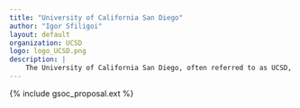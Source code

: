 ```yaml
---
title: "University of California San Diego"
author: "Igor Sfiligoi"
layout: default
organization: UCSD
logo: logo_UCSD.png
description: |
    The University of California San Diego, often referred to as UCSD, is a public research university in the city of La Jolla, part of San Diego, in the state of California on the United States west coast. It is part of the University of California system.
---
```


{% include gsoc_proposal.ext %}
